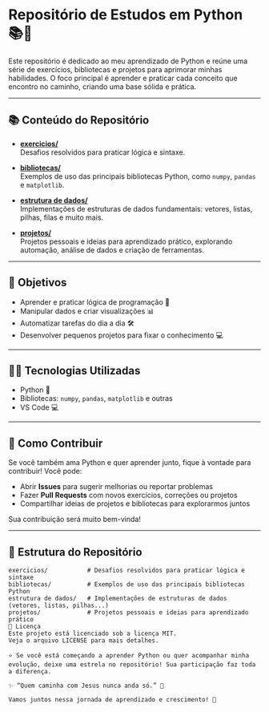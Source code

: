 # Repositório de Estudos em Python 📚🐍

Este repositório é dedicado ao meu aprendizado de Python e reúne uma série de exercícios, bibliotecas e projetos para aprimorar minhas habilidades. O foco principal é aprender e praticar cada conceito que encontro no caminho, criando uma base sólida e prática.

---

## 📚 Conteúdo do Repositório

- **[exercicios/](exercicios/)**  
  Desafios resolvidos para praticar lógica e sintaxe.

- **[bibliotecas/](bibliotecas/)**  
  Exemplos de uso das principais bibliotecas Python, como `numpy`, `pandas` e `matplotlib`.

- **[estrutura de dados/](https://github.com/karlakryz-codes/Aprendendo_Python/tree/main/estrutura%20de%20dados)**  
  Implementações de estruturas de dados fundamentais: vetores, listas, pilhas, filas e muito mais.

- **[projetos/](projetos/)**  
  Projetos pessoais e ideias para aprendizado prático, explorando automação, análise de dados e criação de ferramentas.

---

## 🚀 Objetivos

- Aprender e praticar lógica de programação 🤖  
- Manipular dados e criar visualizações 📊  
- Automatizar tarefas do dia a dia 🛠  
- Desenvolver pequenos projetos para fixar o conhecimento 💻  

---

## 🧑‍💻 Tecnologias Utilizadas

- Python 🐍  
- Bibliotecas: `numpy`, `pandas`, `matplotlib` e outras  
- VS Code 💻  

---

## 📝 Como Contribuir

Se você também ama Python e quer aprender junto, fique à vontade para contribuir! Você pode:

- Abrir **Issues** para sugerir melhorias ou reportar problemas  
- Fazer **Pull Requests** com novos exercícios, correções ou projetos  
- Compartilhar ideias de projetos e bibliotecas para explorarmos juntos  

Sua contribuição será muito bem-vinda!

---

## 📂 Estrutura do Repositório

```plaintext
exercicios/           # Desafios resolvidos para praticar lógica e sintaxe  
bibliotecas/          # Exemplos de uso das principais bibliotecas Python  
estrutura de dados/   # Implementações de estruturas de dados (vetores, listas, pilhas...)  
projetos/             # Projetos pessoais e ideias para aprendizado prático  
📜 Licença
Este projeto está licenciado sob a licença MIT.
Veja o arquivo LICENSE para mais detalhes.

⭐ Se você está começando a aprender Python ou quer acompanhar minha evolução, deixe uma estrela no repositório! Sua participação faz toda a diferença.

✨ “Quem caminha com Jesus nunca anda só.” 🙏

Vamos juntos nessa jornada de aprendizado e crescimento! 🚀







